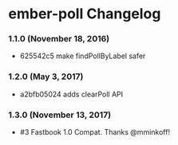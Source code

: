 # ember-poll Changelog

### 1.1.0 (November 18, 2016)
- 625542c5 make findPollByLabel safer

### 1.2.0 (May 3, 2017)
- a2bfb05024 adds clearPoll API

### 1.3.0 (November 13, 2017)
- #3 Fastbook 1.0 Compat. Thanks @mminkoff!

